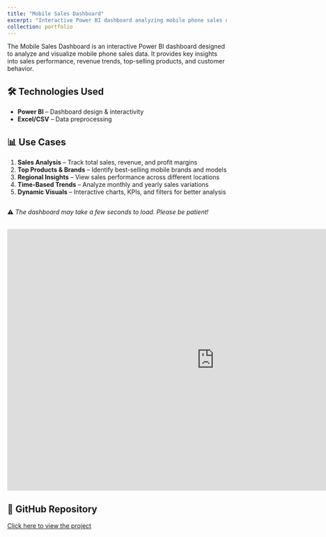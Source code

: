 ```yaml
---
title: "Mobile Sales Dashboard"
excerpt: "Interactive Power BI dashboard analyzing mobile phone sales data. <!-- <br/><img src='https://media.istockphoto.com/id/1323992763/photo/online-shopping-concept-smartphone-with-podium-on-yellow-background.jpg?s=612x612&w=0&k=20&c=WzT9pRUIRMkQHVNKwSG9o1OChBSC-2E-ZItXYFKZPQQ='> --> "
collection: portfolio
---
```


The Mobile Sales Dashboard is an interactive Power BI dashboard designed to analyze and visualize mobile phone sales data. It provides key insights into sales performance, revenue trends, top-selling products, and customer behavior.



## 🛠 Technologies Used

- **Power BI** – Dashboard design & interactivity  
- **Excel/CSV** – Data preprocessing  



## 📊 Use Cases

1. **Sales Analysis** – Track total sales, revenue, and profit margins  
2. **Top Products & Brands** – Identify best-selling mobile brands and models  
3. **Regional Insights** – View sales performance across different locations  
4. **Time-Based Trends** – Analyze monthly and yearly sales variations  
5. **Dynamic Visuals** – Interactive charts, KPIs, and filters for better analysis  


##
⚠️ *The dashboard may take a few seconds to load. Please be patient!*

<br/>

<iframe title="Mobiledashboard" width="950" height="600" src="https://app.powerbi.com/view?r=eyJrIjoiZDliZjE1ODItZjQyNy00NTVkLTlkYTgtMWUyNzQ4ZDM0ZTRhIiwidCI6IjUyYWRmODM1LTJlMjItNDkyZC04ZDUxLWIzMTNkYmNkN2NjZiJ9" frameborder="0" allowfullscreen="true"></iframe>



## 🔗 GitHub Repository

[Click here to view the project](https://github.com/tanish8851/Mobile-Sales-Dashboard)
